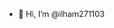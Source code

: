 - 👋 Hi, I’m @ilham271103
<!---
ilham271103/ilham271103 is a ✨ special ✨ repository because its `README.md` (this file) appears on your GitHub profile.
You can click the Preview link to take a look at your changes.
--->
